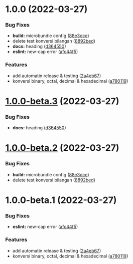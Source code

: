 # 1.0.0 (2022-03-27)


### Bug Fixes

* **build:** microbundle config ([88e3dce](https://github.com/andrijunaedi/konversi-bilangan/commit/88e3dcefd7c024679d6a2f918268bbb38a9eea2d))
* delete test konversi bilangan ([8892bed](https://github.com/andrijunaedi/konversi-bilangan/commit/8892bed5488d7c42ff5c7633281e06fd2503aa54))
* **docs:** heading ([d364550](https://github.com/andrijunaedi/konversi-bilangan/commit/d364550552efefc1f8d4714d223e4d4b1ed6ea36))
* **eslint:** new-cap error ([afc44f5](https://github.com/andrijunaedi/konversi-bilangan/commit/afc44f582f3ca15e8f85009c3480767beb3323d2))


### Features

* add automatin release & testing ([2a4eb67](https://github.com/andrijunaedi/konversi-bilangan/commit/2a4eb67513cab6b014d695406da9597c0b31a445))
* konversi binary, octal, decimal & hexadecimal ([a780119](https://github.com/andrijunaedi/konversi-bilangan/commit/a780119f9c199627b28f6ee9d5a7e86184883bb8))

# [1.0.0-beta.3](https://github.com/andrijunaedi/konversi-bilangan/compare/v1.0.0-beta.2...v1.0.0-beta.3) (2022-03-27)


### Bug Fixes

* **docs:** heading ([d364550](https://github.com/andrijunaedi/konversi-bilangan/commit/d364550552efefc1f8d4714d223e4d4b1ed6ea36))

# [1.0.0-beta.2](https://github.com/andrijunaedi/konversi-bilangan/compare/v1.0.0-beta.1...v1.0.0-beta.2) (2022-03-27)


### Bug Fixes

* **build:** microbundle config ([88e3dce](https://github.com/andrijunaedi/konversi-bilangan/commit/88e3dcefd7c024679d6a2f918268bbb38a9eea2d))
* delete test konversi bilangan ([8892bed](https://github.com/andrijunaedi/konversi-bilangan/commit/8892bed5488d7c42ff5c7633281e06fd2503aa54))

# 1.0.0-beta.1 (2022-03-27)


### Bug Fixes

* **eslint:** new-cap error ([afc44f5](https://github.com/andrijunaedi/konversi-bilangan/commit/afc44f582f3ca15e8f85009c3480767beb3323d2))


### Features

* add automatin release & testing ([2a4eb67](https://github.com/andrijunaedi/konversi-bilangan/commit/2a4eb67513cab6b014d695406da9597c0b31a445))
* konversi binary, octal, decimal & hexadecimal ([a780119](https://github.com/andrijunaedi/konversi-bilangan/commit/a780119f9c199627b28f6ee9d5a7e86184883bb8))
